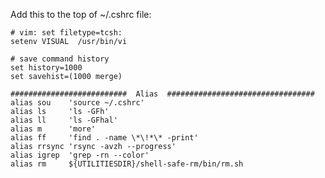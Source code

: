 Add this to the top of ~/.cshrc file:     
    
    # vim: set filetype=tcsh:     
    setenv VISUAL  /usr/bin/vi

    # save command history
    set history=1000
    set savehist=(1000 merge)
    
    ##########################  Alias  #################################
    alias sou    'source ~/.cshrc'
    alias ls     'ls -GFh'
    alias ll     'ls -GFhal'
    alias m      'more'
    alias ff     'find . -name \*\!*\* -print'
    alias rrsync 'rsync -avzh --progress'
    alias igrep  'grep -rn --color'
    alias rm     ${UTILITIESDIR}/shell-safe-rm/bin/rm.sh
